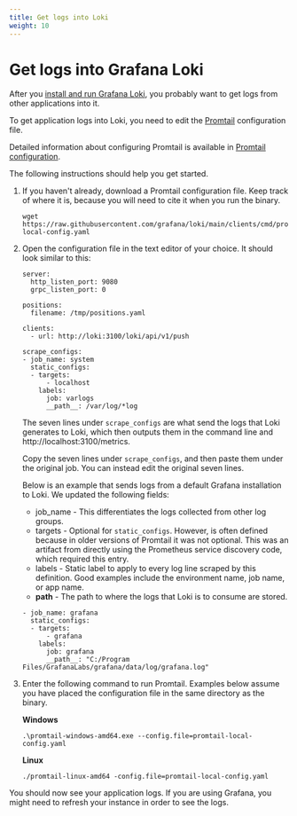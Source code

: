 ```yaml
---
title: Get logs into Loki
weight: 10
---
```

# Get logs into Grafana Loki

After you [install and run Grafana Loki](../../installation/local/), you probably want to get logs from other applications into it.

To get application logs into Loki, you need to edit the [Promtail](../clients/promtail) configuration file.

Detailed information about configuring Promtail is available in [Promtail configuration](../clients/promtail/configuration.md).

The following instructions should help you get started.

1. If you haven't already, download a Promtail configuration file. Keep track of where it is, because you will need to cite it when you run the binary.

    ```
    wget https://raw.githubusercontent.com/grafana/loki/main/clients/cmd/promtail/promtail-local-config.yaml
    ```

1. Open the configuration file in the text editor of your choice. It should look similar to this:

    ```
    server:
      http_listen_port: 9080
      grpc_listen_port: 0
    
    positions:
      filename: /tmp/positions.yaml
    
    clients:
      - url: http://loki:3100/loki/api/v1/push
    
    scrape_configs:
    - job_name: system
      static_configs:
      - targets:
          - localhost
        labels:
          job: varlogs
          __path__: /var/log/*log
    ```

    The seven lines under `scrape_configs` are what send the logs that Loki generates to Loki, which then outputs them in the command line and http://localhost:3100/metrics.

    Copy the seven lines under `scrape_configs`, and then paste them under the original job. You can instead edit the original seven lines.

    Below is an example that sends logs from a default Grafana installation to Loki. We updated the following fields:
    - job_name - This differentiates the logs collected from other log groups.
    - targets - Optional for `static_configs`. However, is often defined because in older versions of Promtail it was not optional. This was an artifact from directly using the Prometheus service discovery code, which required this entry.
    - labels - Static label to apply to every log line scraped by this definition. Good examples include the environment name, job name, or app name.
    - __path__ - The path to where the logs that Loki is to consume are stored.

    ```
    - job_name: grafana
      static_configs:
      - targets:
          - grafana
        labels:
          job: grafana
          __path__: "C:/Program Files/GrafanaLabs/grafana/data/log/grafana.log"
    ```

1. Enter the following command to run Promtail. Examples below assume you have placed the configuration file in the same directory as the binary.

    **Windows**

    ```
    .\promtail-windows-amd64.exe --config.file=promtail-local-config.yaml
    ```

    **Linux**

    ```
    ./promtail-linux-amd64 -config.file=promtail-local-config.yaml
    ```

You should now see your application logs. If you are using Grafana, you might need to refresh your instance in order to see the logs.
